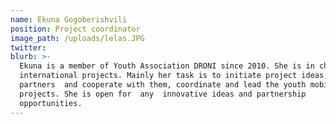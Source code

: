 ```yaml
---
name: Ekuna Gogoberishvili
position: Project coordinator
image_path: /uploads/lelas.JPG
twitter:
blurb: >-
  Ekuna is a member of Youth Association DRONI since 2010. She is in charge of
  international projects. Mainly her task is to initiate project ideas, find a
  partners  and cooperate with them, coordinate and lead the youth mobility
  projects. She is open for  any  innovative ideas and partnership
  opportunities.
---
```

